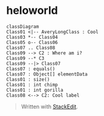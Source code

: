 # heloworld 

```mermaid
classDiagram
Class01 <|-- AveryLongClass : Cool
Class03 *-- Class04
Class05 o-- Class06
Class07 .. Class08
Class09 --> C2 : Where am i?
Class09 --* C3
Class09 --|> Class07
Class07 : equals()
Class07 : Object[] elementData
Class01 : size()
Class01 : int chimp
Class01 : int gorilla
Class08 <--> C2: Cool label
```
> Written with [StackEdit](https://stackedit.io/).
<!--stackedit_data:
eyJoaXN0b3J5IjpbNzMzODc4MzQ1XX0=
-->